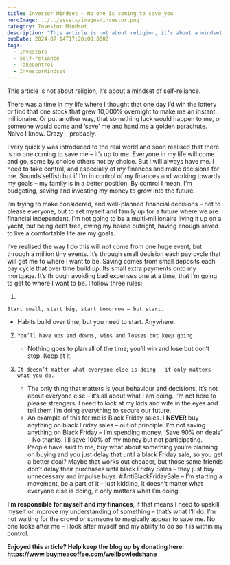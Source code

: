 ```yaml
---
title: Investor Mindset – No one is coming to save you
heroImage: ../../assets/images/investor.png
category: Investor Mindset
description: "This article is not about religion, it’s about a mindset of self-reliance. "
pubDate: 2024-07-14T17:28:00.000Z
tags:
  - Investors
  - self-reliance
  - TakeControl
  - InvestorMindset
---
```

This article is not about religion, it’s about a mindset of self-reliance. 

There was a time in my life where I thought that one day I’d win the lottery or find that one stock that grew 10,000% overnight to make me an instant millionaire. Or put another way, that something luck would happen to me, or someone would come and ‘save’ me and hand me a golden parachute. Naive I know.  Crazy – probably.

I very quickly was introduced to the real world and soon realised that there is no one coming to save me – it’s up to me. Everyone in my life will come and go, some by choice others not by choice. But I will always have me. I need to take control, and especially of my finances and make decisions for me. Sounds selfish but if I’m in control of my finances and working towards my goals – my family is in a better position. By control I mean, I’m budgeting, saving and investing my money to grow into the future. 

I’m trying to make considered, and well-planned financial decisions – not to please everyone, but to set myself and family up for a future where we are financial independent. I’m not going to be a multi-millionaire living it up on a yacht, but being debt free, owing my house outright, having enough saved to live a comfortable life are my goals.    

I’ve realised the way I do this will not come from one huge event, but through a million tiny events. It’s through small decision each pay cycle that will get me to where I want to be. Saving comes from small deposits each pay cycle that over time build up. Its small extra payments onto my mortgage. It’s through avoiding bad expenses one at a time, that I’m going to get to where I want to be. I follow three rules: 

1.    

   ```
   Start small, start big, start tomorrow – but start. 
   ```

    

   * Habits build over time, but you need to start. Anywhere. 
2. ```
   You’ll have ups and downs, wins and losses but keep going.
   ```

   * Nothing goes to plan all of the time; you’ll win and lose but don’t stop. Keep at it. 
3. ```
   It doesn’t matter what everyone else is doing – it only matters what you do. 
   ```

   * The only thing that matters is your behaviour and decisions. It’s not about everyone else – it’s all about what I am doing. I’m not here to please strangers, I need to look at my kids and wife in the eyes and tell them I’m doing everything to secure our future.  
   * An example of this for me is Black Friday sales. I **NEVER** buy anything on black Friday sales – out of principle. I’m not saving anything on Black Friday – I’m spending money. ‘Save 90% on deals” – No thanks. I’ll save 100% of my money but not participating. People have said to me, buy what about something you’re planning on buying and you just delay that until a black Friday sale, so you get a better deal? Maybe that works out cheaper, but those same friends don’t delay their purchases until black Friday Sales – they just buy unnecessary and impulse buys.   #AntiBlackFridaySale – I’m starting a movement, be a part of it – just kidding, it doesn’t matter what everyone else is doing, it only matters what I’m doing. 

**I’m responsible for myself and my finances**, if that means I need to upskill myself or improve my understanding of something – that’s what I’ll do. I’m not waiting for the crowd or someone to magically appear to save me. No one looks after me – I look after myself and my ability to do so it is within my control.

**Enjoyed this article? Help keep the blog up by donating here: https://www.buymeacoffee.com/wellbowledshane**
